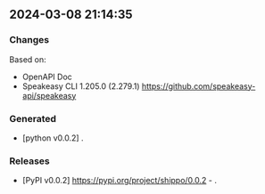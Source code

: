 

## 2024-03-08 21:14:35
### Changes
Based on:
- OpenAPI Doc  
- Speakeasy CLI 1.205.0 (2.279.1) https://github.com/speakeasy-api/speakeasy
### Generated
- [python v0.0.2] .
### Releases
- [PyPI v0.0.2] https://pypi.org/project/shippo/0.0.2 - .